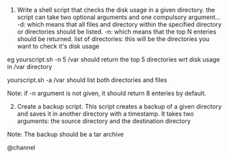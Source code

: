 1. Write a shell script that checks the disk usage in a given directory.
the script can take two optional arguments and one compulsory argument...
-d: which means that all files and directory within the specified directory or directories should be listed.
-n: which means that the top N enteries should be returned.
list of directories: this will be the directories you want to check it's disk usage

eg yourscript.sh -n 5 /var
should return the top 5 directories wrt disk usage in /var directory

yourscript.sh -a /var
should list both directories and files

Note: if -n argument is not given, it should return 8 enteries by default.


2. Create a backup script. This script creates a backup of a given directory and saves it in another directory with a timestamp. It takes two arguments:
the source directory and the destination directory

Note: The backup should be a tar archive

@channel
